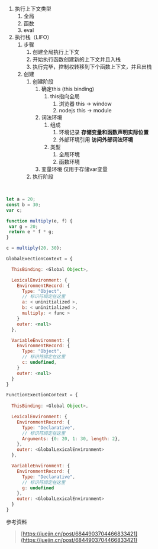1. 执行上下文类型
   1. 全局
   1. 函数
   1. eval
2. 执行栈（LIFO）
   1. 步骤
      1. 创建全局执行上下文
      1. 开始执行函数创建新的上下文并且入栈
      1. 执行完毕，控制权转移到下个函数上下文，并且出栈
   2. 创建
      1. 创建阶段
         1. 确定this (this binding)
            1. this指向全局
               1. 浏览器 this -> window
               1. nodejs this -> module
         2. 词法环境
            1. 组成
               1. 环境记录 **存储变量和函数声明实际位置**
               1. 外部环境引用 **访问外部词法环境**
            2. 类型
               1. 全局环境
               1. 函数环境
         3. 变量环境 仅用于存储var变量
      2. 执行阶段

​<br />
```javascript
let a = 20;  
const b = 30;  
var c;

function multiply(e, f) {  
 var g = 20;  
 return e * f * g;  
}

c = multiply(20, 30);
```


```javascript
GlobalExectionContext = {

  ThisBinding: <Global Object>,

  LexicalEnvironment: {  
    EnvironmentRecord: {  
      Type: "Object",  
      // 标识符绑定在这里  
      a: < uninitialized >,  
      b: < uninitialized >,  
      multiply: < func >  
    }  
    outer: <null>  
  },

  VariableEnvironment: {  
    EnvironmentRecord: {  
      Type: "Object",  
      // 标识符绑定在这里  
      c: undefined,  
    }  
    outer: <null>  
  }  
}

FunctionExectionContext = {  
   
  ThisBinding: <Global Object>,

  LexicalEnvironment: {  
    EnvironmentRecord: {  
      Type: "Declarative",  
      // 标识符绑定在这里  
      Arguments: {0: 20, 1: 30, length: 2},  
    },  
    outer: <GlobalLexicalEnvironment>  
  },

  VariableEnvironment: {  
    EnvironmentRecord: {  
      Type: "Declarative",  
      // 标识符绑定在这里  
      g: undefined  
    },  
    outer: <GlobalLexicalEnvironment>  
  }  
}
```
参考资料
> [https://juejin.cn/post/6844903704466833421](https://juejin.cn/post/6844903704466833421)

